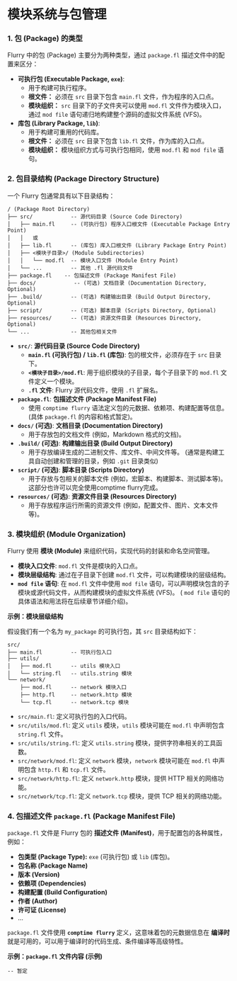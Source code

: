 # 模块系统与包管理

### 1. 包 (Package) 的类型

Flurry 中的包 (Package) 主要分为两种类型，通过 `package.fl` 描述文件中的配置来区分：

- **可执行包 (Executable Package, `exe`)**:
    - 用于构建可执行程序。
    - **根文件：** 必须在 `src` 目录下包含 `main.fl` 文件，作为程序的入口点。
    - **模块组织：** `src` 目录下的子文件夹可以使用 `mod.fl` 文件作为模块入口，通过 `mod file` 语句递归地构建整个源码的虚拟文件系统 (VFS)。
- **库包 (Library Package, `lib`)**:
    - 用于构建可重用的代码库。
    - **根文件：** 必须在 `src` 目录下包含 `lib.fl` 文件，作为库的入口点。
    - **模块组织：** 模块组织方式与可执行包相同，使用 `mod.fl` 和 `mod file` 语句。

### 2. 包目录结构 (Package Directory Structure)

一个 Flurry 包通常具有以下目录结构：

```
/ (Package Root Directory)
├── src/            -- 源代码目录 (Source Code Directory)
│   ├── main.fl     -- (可执行包) 程序入口根文件 (Executable Package Entry Point)
│   │   或
│   ├── lib.fl      -- (库包) 库入口根文件 (Library Package Entry Point)
│   ├── <模块子目录>/ (Module Subdirectories)
│   │   └── mod.fl  -- 模块入口文件 (Module Entry Point)
│   └── ...         -- 其他 .fl 源代码文件
├── package.fl    -- 包描述文件 (Package Manifest File)
├── docs/            -- (可选) 文档目录 (Documentation Directory, Optional)
├── .build/         -- (可选) 构建输出目录 (Build Output Directory, Optional)
├── script/         -- (可选) 脚本目录 (Scripts Directory, Optional)
├── resources/      -- (可选) 资源文件目录 (Resources Directory, Optional)
└── ...             -- 其他包相关文件

```

- **`src/`**: **源代码目录 (Source Code Directory)**
    - **`main.fl` (可执行包) / `lib.fl` (库包)**: 包的根文件，必须存在于 `src` 目录下。
    - **`<模块子目录>/mod.fl`**: 用于组织模块的子目录，每个子目录下的 `mod.fl` 文件定义一个模块。
    - **`.fl` 文件**: Flurry 源代码文件，使用 `.fl` 扩展名。
- **`package.fl`**: **包描述文件 (Package Manifest File)**
    - 使用 `comptime flurry` 语法定义包的元数据、依赖项、构建配置等信息。 (具体 `package.fl` 的内容和格式暂定)。
- **`docs/` (可选)**: **文档目录 (Documentation Directory)**
    - 用于存放包的文档文件 (例如，Markdown 格式的文档)。
- **`.build/` (可选)**: **构建输出目录 (Build Output Directory)**
    - 用于存放编译生成的二进制文件、库文件、中间文件等。 (通常是构建工具自动创建和管理的目录，例如 `.git` 目录类似)
- **`script/` (可选)**: **脚本目录 (Scripts Directory)**
    - 用于存放与包相关的脚本文件 (例如，宏脚本、构建脚本、测试脚本等)。这部分也许可以完全使用comptime flurry完成。
- **`resources/` (可选)**: **资源文件目录 (Resources Directory)**
    - 用于存放程序运行所需的资源文件 (例如，配置文件、图片、文本文件等)。

### 3. 模块组织 (Module Organization)

Flurry 使用 **模块 (Module)** 来组织代码，实现代码的封装和命名空间管理。

- **模块入口文件**: `mod.fl` 文件是模块的入口点。
- **模块层级结构**: 通过在子目录下创建 `mod.fl` 文件，可以构建模块的层级结构。
- **`mod file` 语句**: 在 `mod.fl` 文件中使用 `mod file` 语句，可以声明模块包含的子模块或源代码文件，从而构建模块的虚拟文件系统 (VFS)。 ( `mod file` 语句的具体语法和用法将在后续章节详细介绍)。

**示例：模块层级结构**

假设我们有一个名为 `my_package` 的可执行包，其 `src` 目录结构如下：

```
src/
├── main.fl         -- 可执行包入口
├── utils/
│   ├── mod.fl      -- utils 模块入口
│   └── string.fl   -- utils.string 模块
└── network/
    ├── mod.fl      -- network 模块入口
    ├── http.fl     -- network.http 模块
    └── tcp.fl      -- network.tcp 模块

```

- `src/main.fl`: 定义可执行包的入口代码。
- `src/utils/mod.fl`: 定义 `utils` 模块，`utils` 模块可能在 `mod.fl` 中声明包含 `string.fl` 文件。
- `src/utils/string.fl`: 定义 `utils.string` 模块，提供字符串相关的工具函数。
- `src/network/mod.fl`: 定义 `network` 模块，`network` 模块可能在 `mod.fl` 中声明包含 `http.fl` 和 `tcp.fl` 文件。
- `src/network/http.fl`: 定义 `network.http` 模块，提供 HTTP 相关的网络功能。
- `src/network/tcp.fl`: 定义 `network.tcp` 模块，提供 TCP 相关的网络功能。

### 4. 包描述文件 `package.fl` (Package Manifest File)

`package.fl` 文件是 Flurry 包的 **描述文件 (Manifest)**，用于配置包的各种属性，例如：

- **包类型 (Package Type):** `exe` (可执行包) 或 `lib` (库包)。
- **包名称 (Package Name)**
- **版本 (Version)**
- **依赖项 (Dependencies)**
- **构建配置 (Build Configuration)**
- **作者 (Author)**
- **许可证 (License)**
- ...

`package.fl` 文件使用 **`comptime flurry`**  定义，这意味着包的元数据信息在 **编译时** 就是可用的，可以用于编译时的代码生成、条件编译等高级特性。

**示例：`package.fl` 文件内容 (示例)**

```
-- 暂定
```